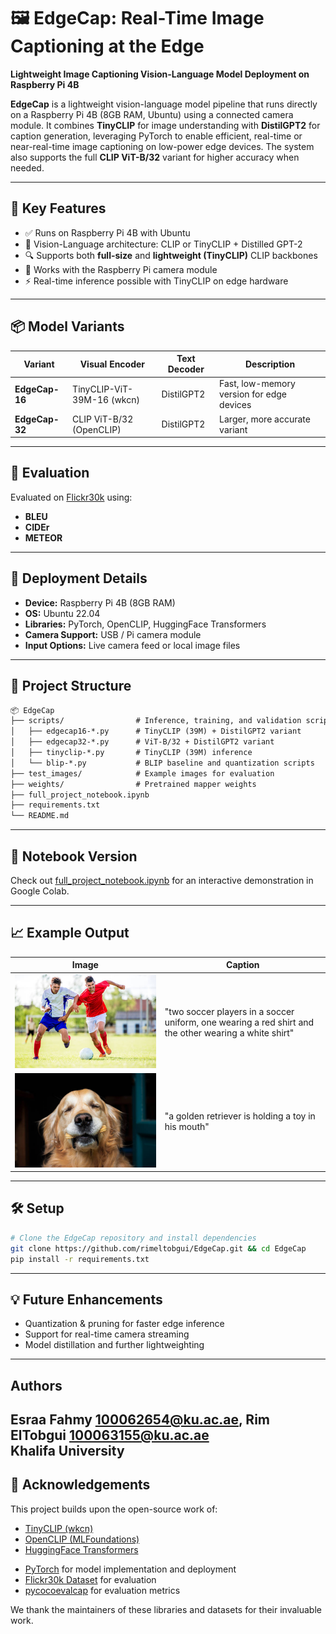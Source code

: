 # 🖼️ EdgeCap: Real-Time Image Captioning at the Edge

**Lightweight Image Captioning Vision-Language Model Deployment on Raspberry Pi 4B**

**EdgeCap** is a lightweight vision-language model pipeline that runs directly on a Raspberry Pi 4B (8GB RAM, Ubuntu) using a connected camera module. It combines **TinyCLIP** for image understanding with **DistilGPT2** for caption generation, leveraging PyTorch to enable efficient, real-time or near-real-time image captioning on low-power edge devices. The system also supports the full **CLIP ViT-B/32** variant for higher accuracy when needed.

---

## 🚀 Key Features

- ✅ Runs on Raspberry Pi 4B with Ubuntu
- 🧠 Vision-Language architecture: CLIP or TinyCLIP + Distilled GPT-2
- 🔍 Supports both **full-size** and **lightweight (TinyCLIP)** CLIP backbones
- 📸 Works with the Raspberry Pi camera module
- ⚡ Real-time inference possible with TinyCLIP on edge hardware

---

## 📦 Model Variants

| Variant      | Visual Encoder         | Text Decoder   | Description                              |
|--------------|------------------------|----------------|------------------------------------------|
| **EdgeCap-16** | TinyCLIP-ViT-39M-16 (wkcn)    | DistilGPT2     | Fast, low-memory version for edge devices |
| **EdgeCap-32** | CLIP ViT-B/32 (OpenCLIP) | DistilGPT2     | Larger, more accurate variant             |

---

## 🧪 Evaluation

Evaluated on [Flickr30k](https://huggingface.co/datasets/nlphuji/flickr30k) using:

* **BLEU**
* **CIDEr**
* **METEOR**

---

## 🤖 Deployment Details

- **Device:** Raspberry Pi 4B (8GB RAM)
- **OS:** Ubuntu 22.04
- **Libraries:** PyTorch, OpenCLIP, HuggingFace Transformers
- **Camera Support:** USB / Pi camera module
- **Input Options:** Live camera feed or local image files
  
---

## 🔧 Project Structure

```markdown
📦 EdgeCap
├── scripts/                # Inference, training, and validation scripts
│   ├── edgecap16-*.py      # TinyCLIP (39M) + DistilGPT2 variant
│   ├── edgecap32-*.py      # ViT-B/32 + DistilGPT2 variant
│   ├── tinyclip-*.py       # TinyCLIP (39M) inference
│   └── blip-*.py           # BLIP baseline and quantization scripts
├── test_images/            # Example images for evaluation
├── weights/                # Pretrained mapper weights
├── full_project_notebook.ipynb
├── requirements.txt
└── README.md
```

---

## 📓 Notebook Version

Check out [full_project_notebook.ipynb](full_project_notebook.ipynb) for an interactive demonstration in Google Colab.

---

## 📈 Example Output

| Image                   | Caption                              |
| ----------------------- | ------------------------------------ |
| ![soccer](test_images/soccer.jpg) | "two soccer players in a soccer uniform, one wearing a red shirt and the other wearing a white shirt"          |
| ![dog](test_images/dog.jpg)    | "a golden retriever is holding a toy in his mouth" |

---

## 🛠️ Setup
```bash
# Clone the EdgeCap repository and install dependencies
git clone https://github.com/rimeltobgui/EdgeCap.git && cd EdgeCap
pip install -r requirements.txt
```

---

## 💡 Future Enhancements

* Quantization & pruning for faster edge inference
* Support for real-time camera streaming
* Model distillation and further lightweighting

---

## Authors

Esraa Fahmy 100062654@ku.ac.ae, 
Rim ElTobgui 100063155@ku.ac.ae  
Khalifa University
---

## 🙏 Acknowledgements

This project builds upon the open-source work of:

- [TinyCLIP (wkcn)](https://github.com/wkcn/TinyCLIP)
- [OpenCLIP (MLFoundations)](https://github.com/mlfoundations/open_clip)
- [HuggingFace Transformers](https://github.com/huggingface/transformers)
* [PyTorch](https://pytorch.org/) for model implementation and deployment
* [Flickr30k Dataset](https://huggingface.co/datasets/nlphuji/flickr30k) for evaluation
* [pycocoevalcap](https://github.com/tylin/coco-caption) for evaluation metrics

We thank the maintainers of these libraries and datasets for their invaluable work.
